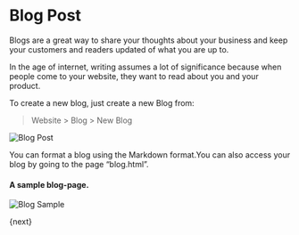 <!-- add-breadcrumbs -->
# Blog Post

Blogs are a great way to share your thoughts about your business and keep your
customers and readers updated of what you are up to.

In the age of internet, writing assumes a lot of significance because when
people come to your website, they want to read about you and your product.

To create a new blog, just create a new Blog from:

> Website > Blog > New Blog

<img class="screenshot" alt="Blog Post" src="{{docs_base_url}}/assets/img/website/blog-post.png">

You can format a blog using the Markdown format.You can also access your blog
by going to the page “blog.html”.

#### A sample blog-page.

<img class="screenshot" alt="Blog Sample" src="{{docs_base_url}}/assets/img/website/blog-sample.png">

{next}
